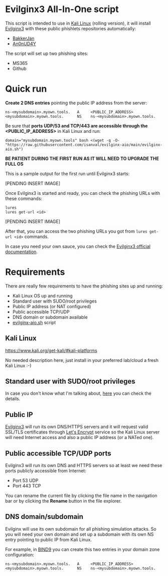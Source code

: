 # Evilginx3 All-In-One script

This script is intended to use in [Kali Linux](https://www.kali.org) (rolling version), it will install [Evilginx3](https://github.com/kgretzky/evilginx2) with these public phishlets repositories automatically:
- [BakkerJan](https://github.com/BakkerJan/evilginx2.git)
- [An0nUD4Y](https://github.com/An0nUD4Y/Evilginx2-Phishlets.git)

The script will set up two phishing sites:
- MS365
- Github

# Quick run

**Create 2 DNS entries** pointing the public IP address from the server:

    ns-<mysubdomain>.myown.tools.   A     <PUBLIC_IP_ADDRESS>
    <mysubdomain>.myown.tools.      NS    ns-<mysubdomain>.myown.tools.

Be sure that **ports UDP/53 and TCP/443 are accessible through the <PUBLIC_IP_ADDRESS>** in Kali Linux and run:

    domain="mysubdomain.myown.tools" bash <(wget -q -O- "https://raw.githubusercontent.com/isanval/evilginx-aio/main/evilginx-aio.sh")

**BE PATIENT DURING THE FIRST RUN AS IT WILL NEED TO UPGRADE THE FULL OS**

This is a sample output for the first run until Evilginx3 starts:

[PENDING INSERT IMAGE]

Once Evilginx3 is started and ready, you can check the phishing URLs with these commands:

    lures
    lures get-url <id>

[PENDING INSERT IMAGE]

After that, you can access the two phishing URLs you got from `lures get-url <id>` commands.

In case you need your own sauce, you can check the [Evilginx3 official documentation](https://help.evilginx.com/).

# Requirements

There are really few requirements to have the phishing sites up and running:
- Kali Linux OS up and running
- Standard user with SUDO/root privileges
- Public IP address (or NAT configured)
- Public accessible TCP/UDP
- DNS domain or subdomain available
- [evilginx-aio.sh](https://github.com/isanval/evilginx-aio/blob/main/evilginx-aio.sh) script

## Kali Linux 

https://www.kali.org/get-kali/#kali-platforms

No needed description here, just install in your preferred lab/cloud a fresh Kali Linux :-)

## Standard user with SUDO/root privileges

In case you don't know what I'm talking about, [here](https://www.kali.org/docs/general-use/sudo/) you can check the details.

## Public IP

[Evilginx3](https://github.com/kgretzky/evilginx2) will run its own DNS/HTTPS servers and it will request valid SSL/TLS certificates through [Let's Encrypt](https://letsencrypt.org/) service so the Kali Linux server will need Internet access and also a public IP address (or a NATed one).

## Public accessible TCP/UDP ports

Evilginx3 will run its own DNS and HTTPS servers so at least we need these ports publicly accessible from Internet:
  - Port 53 UDP
  - Port 443 TCP

You can rename the current file by clicking the file name in the navigation bar or by clicking the **Rename** button in the file explorer.

## DNS domain/subdomain

Evilginx will use its own subdomain for all phishing simulation attacks. So you will need your own domain and set up a subdomain with its own NS entry pointing to public IP from Kali Linux.

For example, in [BIND9](https://www.isc.org/bind/) you can create this two entries in your domain zone configuration:

    ns-<mysubdomain>.myown.tools.   A     <PUBLIC_IP_ADDRESS>
    <mysubdomain>.myown.tools.      NS    ns-<mysubdomain>.myown.tools.
